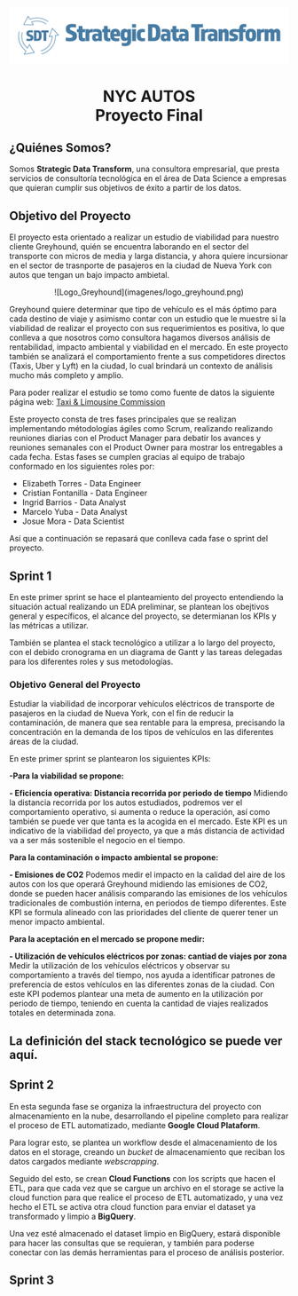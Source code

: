 
![rendered image description](imagenes/SDTLogo.png)

# <h1 align="center"> **NYC AUTOS** <br> Proyecto Final </h1>

## ¿Quiénes Somos?

Somos **Strategic Data Transform**, una consultora empresarial, que presta servicios de consultoría tecnológica en el área de Data Science a empresas que quieran cumplir sus objetivos de éxito a partir de los datos.

## Objetivo del Proyecto 

El proyecto esta orientado a realizar un estudio de viabilidad para nuestro cliente Greyhound, quién se encuentra laborando en el sector del transporte con micros de media y larga distancia, y ahora quiere incursionar en el sector de trasnporte de pasajeros en la ciudad de Nueva York con autos que tengan un bajo impacto ambietal.

<div align="center">
![Logo_Greyhound](imagenes/logo_greyhound.png)
</div>

Greyhound quiere determinar que tipo de vehículo es el más óptimo para cada destino de viaje y asimismo contar con un estudio que le muestre si la viabilidad de realizar el proyecto con sus requerimientos es positiva, lo que conlleva a que nosotros como consultora hagamos diversos análisis de rentabilidad, impacto ambiental y viabilidad en el mercado. 
En este proyecto también se analizará el comportamiento frente a sus competidores directos (Taxis, Uber y Lyft) en la ciudad, lo cual brindará un contexto de análisis mucho más completo y amplio. 

Para poder realizar el estudio se tomo como fuente de datos la siguiente página web: [Taxi & Limousine Commission](https://www.nyc.gov/site/tlc/index.page)

Este proyecto consta de tres fases principales que se realizan implementando métodologías ágiles como Scrum, realizando realizando reuniones diarias con el Product Manager para debatir los avances y reuniones semanales con el Product Owner para mostrar los entregables a cada fecha. Estas fases se cumplen gracias al equipo de trabajo conformado en los siguientes roles por:

- Elizabeth Torres - Data Engineer
- Cristian Fontanilla - Data Engineer
- Ingrid Barrios - Data Analyst
- Marcelo Yuba - Data Analyst
- Josue Mora - Data Scientist

Así que a continuación se repasará que conlleva cada fase o sprint del proyecto.

## **Sprint 1**

En este primer sprint se hace el planteamiento del proyecto entendiendo la situación actual realizando un EDA preliminar, se plantean los obejtivos general y específicos, el alcance del proyecto, se determianan los KPIs y las métricas a utilizar. 

También se plantea el stack tecnológico a utilizar a lo largo del proyecto, con el debido cronograma en un diagrama de Gantt y las tareas delegadas para los diferentes roles y sus metodologías.

### Objetivo General del Proyecto
Estudiar la viabilidad de incorporar vehículos eléctricos de transporte de pasajeros en la ciudad de Nueva York, con el fin de reducir la contaminación, de manera que sea rentable para la empresa, precisando la concentración en la demanda de los tipos de vehículos en las diferentes áreas de la ciudad.

En este primer sprint se plantearon los siguientes KPIs:
 
**-Para la viabilidad se propone:**

**- Eficiencia operativa: Distancia recorrida por periodo de tiempo**
Midiendo la distancia recorrida por los autos estudiados, podremos ver el comportamiento operativo, si aumenta o reduce la operación, así como también se puede ver que tanta es la acogida en el mercado.
Este KPI es un indicativo de la viabilidad del proyecto, ya que a más distancia de actividad va a ser más sostenible el negocio en el tiempo.

**Para la contaminación o impacto ambiental se propone:**

**- Emisiones de CO2**
Podemos medir el impacto en la calidad del aire de los autos con los que operará Greyhound midiendo las emisiones de CO2, donde se pueden hacer análisis comparando las emisiones de los vehículos tradicionales de combustión interna, en periodos de tiempo diferentes.
Este KPI se formula alineado con las prioridades del cliente de querer tener un menor impacto ambiental.

**Para la aceptación en el mercado se propone medir:**

**- Utilización de vehículos eléctricos por zonas: cantiad de viajes por zona**
Medir la utilización de los vehículos eléctricos y observar su comportamiento a través del tiempo, nos ayuda a identificar patrones de preferencia de estos vehículos en las diferentes zonas de la ciudad. 
Con este KPI podemos plantear una meta de aumento en la utilización por periodo de tiempo, teniendo en cuenta la cantidad de viajes realizados totales en determinada zona.

## La definición del stack tecnológico se puede ver aquí.

## **Sprint 2**

En esta segunda fase se organiza la infraestructura del proyecto con almacenamiento en la nube, desarrollando el pipeline completo para realizar el proceso de ETL automatizado, mediante **Google Cloud Plataform**.

Para lograr esto, se plantea un workflow desde el almacenamiento de los datos en el storage, creando un *bucket* de almacenamiento que reciban los datos cargados mediante *webscrapping*.

Seguido del esto, se crean **Cloud Functions** con los scripts que hacen el ETL, para que cada vez que se cargue un archivo en el storage se active la cloud function para que realice el proceso de ETL automatizado, y una vez hecho el ETL se activa otra cloud function para enviar el dataset ya transformado y limpio a **BigQuery**.

Una vez esté almacenado el dataset limpio en BigQuery, estará disponible para hacer las consultas que se requieran, y también para poderse conectar con las demás herramientas para el proceso de análisis posterior. 

## **Sprint 3**




 





